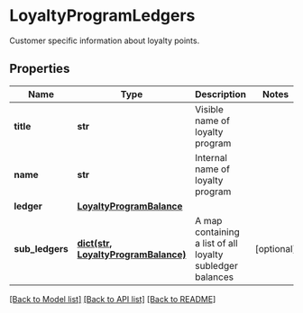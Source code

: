 # LoyaltyProgramLedgers

Customer specific information about loyalty points.
## Properties
Name | Type | Description | Notes
------------ | ------------- | ------------- | -------------
**title** | **str** | Visible name of loyalty program | 
**name** | **str** | Internal name of loyalty program | 
**ledger** | [**LoyaltyProgramBalance**](LoyaltyProgramBalance.md) |  | 
**sub_ledgers** | [**dict(str, LoyaltyProgramBalance)**](LoyaltyProgramBalance.md) | A map containing a list of all loyalty subledger balances | [optional] 

[[Back to Model list]](../README.md#documentation-for-models) [[Back to API list]](../README.md#documentation-for-api-endpoints) [[Back to README]](../README.md)


